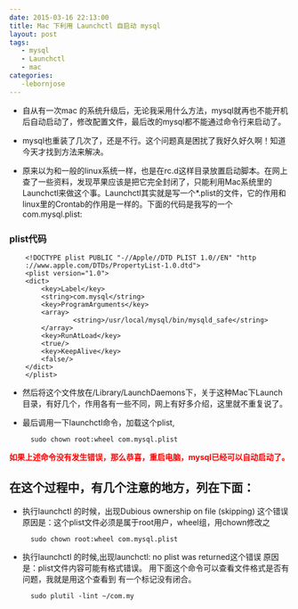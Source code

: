 ```yaml
---
date: 2015-03-16 22:13:00
title: Mac 下利用 Launchctl 自启动 mysql
layout: post
tags:
   - mysql
   - Launchctl
   - mac
categories:
   -lebornjose
---
```


+ 自从有一次mac 的系统升级后，无论我采用什么方法，mysql就再也不能开机后自动启动了，修改配置文件，最后改的mysql都不能通过命令行来启动了。
+ mysql也重装了几次了，还是不行。这个问题真是困扰了我好久好久啊！知道今天才找到方法来解决。

+ 原来以为和一般的linux系统一样，也是在rc.d这样目录放置启动脚本。在网上查了一些资料，发现苹果应该是把它完全封闭了，只能利用Mac系统里的Launchctl来做这个事。Launchctl其实就是写一个*.plist的文件，它的作用和linux里的Crontab的作用是一样的。下面的代码是我写的一个com.mysql.plist:

### plist代码

        <!DOCTYPE plist PUBLIC "-//Apple//DTD PLIST 1.0//EN" "http
        ://www.apple.com/DTDs/PropertyList-1.0.dtd">
        <plist version="1.0">
        <dict>
            <key>Label</key>
            <string>com.mysql</string>
            <key>ProgramArguments</key>
            <array>
                    <string>/usr/local/mysql/bin/mysqld_safe</string>
            </array>
            <key>RunAtLoad</key>
            <true/>
            <key>KeepAlive</key>
            <false/>
        </dict>
        </plist>

+   然后将这个文件放在/Library/LaunchDaemons下，关于这种Mac下Launch目录，有好几个，作用各有一些不同，网上有好多介绍，这里就不重复说了。

+  最后调用一下launchctl命令，加载这个plist,
   
         sudo chown root:wheel com.mysql.plist  

<p style="font-weight:bold;color:red;font-size:14px;">如果上述命令没有发生错误，那么恭喜，重启电脑，mysql已经可以自动启动了。</p>


## 在这个过程中，有几个注意的地方，列在下面：
+ 执行launchctl 的时候，出现Dubious ownership on file (skipping) 这个错误 原因是：这个plist文件必须是属于root用户，wheel组，用chown修改之

        sudo chown root:wheel com.mysql.plist  
    
+ 执行launchctl 的时候,出现launchctl: no plist was returned这个错误
原因是：plist文件内容可能有格式错误。
用下面这个命令可以查看文件格式是否有问题，我就是用这个查看到 有一个<true>标记没有闭合。
  
        sudo plutil -lint ~/com.my
